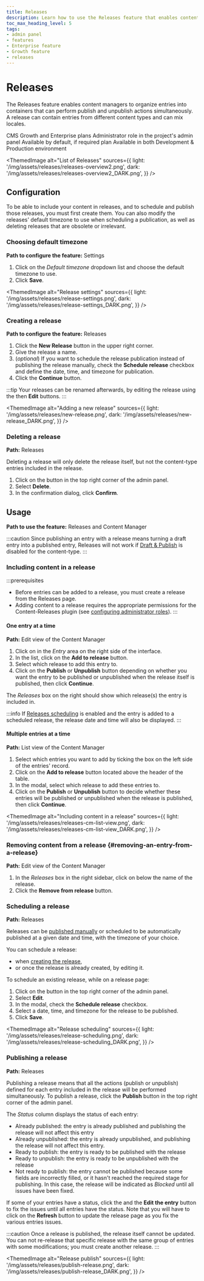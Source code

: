 ```yaml
---
title: Releases
description: Learn how to use the Releases feature that enables content managers to organize entries to publish/unpublish simultaneously
toc_max_heading_level: 5
tags:
- admin panel
- features
- Enterprise feature
- Growth feature
- releases
---
```


# Releases
<GrowthBadge/>

The Releases feature enables content managers to organize entries into containers that can perform publish and unpublish actions simultaneously. A release can contain entries from different content types and can mix locales.

<IdentityCard>
  <IdentityCardItem icon="credit-card" title="Plan">CMS Growth and Enterprise plans</IdentityCardItem>
  <IdentityCardItem icon="user" title="Role & permission">Administrator role in the project's admin panel</IdentityCardItem>
  <IdentityCardItem icon="toggle-right" title="Activation">Available by default, if required plan</IdentityCardItem>
  <IdentityCardItem icon="desktop" title="Environment">Available in both Development & Production environment</IdentityCardItem>
</IdentityCard>

<ThemedImage
  alt="List of Releases"
  sources={{
    light: '/img/assets/releases/releases-overview2.png',
    dark: '/img/assets/releases/releases-overview2_DARK.png',
  }}
/>

## Configuration

To be able to include your content in releases, and to schedule and publish those releases, you must first create them. You can also modify the releases' default timezone to use when scheduling a publication, as well as deleting releases that are obsolete or irrelevant.

### Choosing default timezone

**Path to configure the feature:** <Icon name="gear-six" /> Settings

1. Click on the _Default timezone_ dropdown list and choose the default timezone to use.
2. Click **Save**.

<ThemedImage
  alt="Release settings"
  sources={{
    light: '/img/assets/releases/release-settings.png',
    dark: '/img/assets/releases/release-settings_DARK.png',
  }}
/>

### Creating a release

**Path to configure the feature:** <Icon name="paper-plane-tilt" /> Releases

1. Click the <Icon name="plus" classes="ph-bold" /> **New Release** button in the upper right corner.  
2. Give the release a name.
3. (_optional_) If you want to schedule the release publication instead of publishing the release manually, check the **Schedule release** checkbox and define the date, time, and timezone for publication.
4. Click the **Continue** button.

:::tip
Your releases can be renamed afterwards, by editing the release using the <Icon name="dots-three-outline" /> then <Icon name="pencil-simple" /> **Edit** buttons.
:::

<ThemedImage
  alt="Adding a new release"
  sources={{
    light: '/img/assets/releases/new-release.png',
    dark: '/img/assets/releases/new-release_DARK.png',
  }}
/>

<!-- TO INTEGRATE IF THE CALLOUT ISN'T ENOUGH

### Renaming a release

You can rename a release. To do so, while on a release page:

1. Click on the <Icon name="dots-three-outline" /> button in the top right corner of the admin panel.
2. Select <Icon name="pencil-simple" /> **Edit**.
3. In the modal, change the name of the release in the _Name_ field.
4. Click **Continue** to save the change.-->

### Deleting a release

**Path:** <Icon name="paper-plane-tilt" /> Releases

Deleting a release will only delete the release itself, but not the content-type entries included in the release.

1. Click on the <Icon name="dots-three-outline" /> button in the top right corner of the admin panel.
2. Select <Icon name="trash" /> **Delete**.
3. In the confirmation dialog, click <Icon name="trash" /> **Confirm**.

## Usage

**Path to use the feature:** <Icon name="paper-plane-tilt" /> Releases and <Icon name="feather" /> Content Manager

:::caution
Since publishing an entry with a release means turning a draft entry into a published entry, Releases will not work if [Draft & Publish](/cms/features/draft-and-publish) is disabled for the content-type.
:::

### Including content in a release

:::prerequisites
- Before entries can be added to a release, you must create a release from the <Icon name="paper-plane-tilt" /> Releases page.
- Adding content to a release requires the appropriate permissions for the Content-Releases plugin (see [configuring administrator roles](/cms/features/users-permissions)).
:::

#### One entry at a time

**Path:** Edit view of the <Icon name="feather" /> Content Manager

1. Click on <Icon name="dots-three-outline" /> in the _Entry_ area on the right side of the interface.
2. In the list, click on the <Icon name="paper-plane-tilt" /> **Add to release** button.
2. Select which release to add this entry to.
3. Click on the **Publish** or **Unpublish** button depending on whether you want the entry to be published or unpublished when the release itself is published, then click **Continue**.

The *Releases* box on the right should show which release(s) the entry is included in.

:::info
If [Releases scheduling](/cms/features/releases#scheduling-a-release) is enabled and the entry is added to a scheduled release, the release date and time will also be displayed.
:::

#### Multiple entries at a time

**Path:** List view of the <Icon name="feather" /> Content Manager

1. Select which entries you want to add by ticking the box on the left side of the entries' record.
2. Click on the **Add to release** button located above the header of the table.
3. In the modal, select which release to add these entries to.
4. Click on the **Publish** or **Unpublish** button to decide whether these entries will be published or unpublished when the release is published, then click **Continue**.

<ThemedImage
  alt="Including content in a release"
  sources={{
    light: '/img/assets/releases/releases-cm-list-view.png',
    dark: '/img/assets/releases/releases-cm-list-view_DARK.png',
  }}
/>

### Removing content from a release {#removing-an-entry-from-a-release}

**Path:** Edit view of the <Icon name="feather" /> Content Manager

1. In the *Releases* box in the right sidebar, click on <Icon name="dots-three-outline" /> below the name of the release.
2. Click the **Remove from release** button.

### Scheduling a release

**Path:** <Icon name="paper-plane-tilt" /> Releases

Releases can be [published manually](#publishing-a-release) or scheduled to be automatically published at a given date and time, with the timezone of your choice.

You can schedule a release:
- when [creating the release](#creating-a-release),
- or once the release is already created, by editing it.

To schedule an existing release, while on a release page:
1. Click on the <Icon name="dots-three-outline" /> button in the top right corner of the admin panel.
2. Select <Icon name="pencil-simple" /> **Edit**.
3. In the modal, check the **Schedule release** checkbox.
4. Select a date, time, and timezone for the release to be published.
5. Click **Save**.

<ThemedImage
  alt="Release scheduling"
  sources={{
    light: '/img/assets/releases/release-scheduling.png',
    dark: '/img/assets/releases/release-scheduling_DARK.png',
  }}
/>

<!--
:::tip
A release page can display entries either grouped by locale, content-type, or action (publish or unpublish). To change how entries are grouped, click the **Group by …** dropdown and select an option from the list.
:::
-->

### Publishing a release

**Path:** <Icon name="paper-plane-tilt" /> Releases

Publishing a release means that all the actions (publish or unpublish) defined for each entry included in the release will be performed simultaneously. To publish a release, click the **Publish** button in the top right corner of the admin panel.

The _Status_ column displays the status of each entry:

   - <Icon name="check-circle" color="rgb(58,115,66)"/> Already published: the entry is already published and publishing the release will not affect this entry 
   - <Icon name="check-circle" color="rgb(58,115,66)"/> Already unpublished: the entry is already unpublished, and publishing the release will not affect this entry.
   - <Icon name="check-circle" color="rgb(58,115,66)"/> Ready to publish: the entry is ready to  be published with the release
   - <Icon name="check-circle" color="rgb(58,115,66)"/> Ready to unpublish: the entry is ready to  be unpublished with the release
   - <Icon name="x-circle" color="rgb(190,51,33)" /> Not ready to publish: the entry cannot be published because some fields are incorrectly filled, or it hasn't reached the required stage for publishing. In this case, the release will be indicated as *Blocked* until all issues have been fixed.

If some of your entries have a <Icon name="x-circle" color="rgb(190,51,33)" /> status, click the <Icon name="dots-three-outline" /> and the **Edit the entry** button to fix the issues until all entries have the <Icon name="check-circle" color="rgb(58,115,66)"/> status. Note that you will have to click on the **Refresh** button to update the release page as you fix the various entries issues.

:::caution
Once a release is published, the release itself cannot be updated. You can not re-release that specific release with the same group of entries with some modifications; you must create another release.
:::

<ThemedImage
  alt="Release publish"
  sources={{
    light: '/img/assets/releases/publish-release.png',
    dark: '/img/assets/releases/publish-release_DARK.png',
  }}
/>
